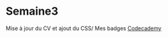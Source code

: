 # Semaine3
Mise à jour du CV et ajout du CSS/
Mes badges [Codecademy](https://www.codecademy.com/fr/users/desgourdes/achievements)
